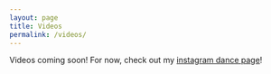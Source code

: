 ```yaml
---
layout: page
title: Videos
permalink: /videos/
---
```


Videos coming soon! For now, check out my [instagram dance page](https://www.instagram.com/liezzzlll_dancydance)!
